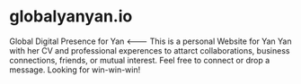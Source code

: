 # globalyanyan.io
Global Digital Presence for Yan
<---
This is a personal Website for Yan Yan with her CV and professional experences to attarct collaborations, business connections, friends, or mutual interest. Feel free to connect or drop a message. Looking for win-win-win!   
